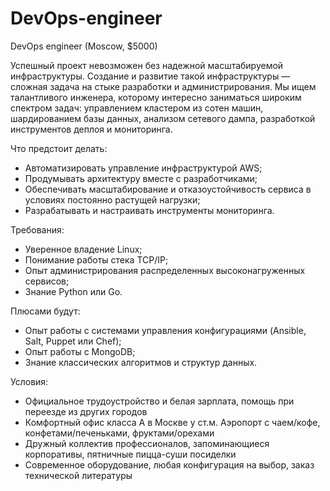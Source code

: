 # DevOps-engineer
DevOps engineer (Moscow, $5000)

Успешный проект невозможен без надежной масштабируемой инфраструктуры. Создание и развитие такой инфраструктуры — сложная задача на стыке разработки и администрирования. Мы ищем талантливого инженера, которому интересно заниматься широким спектром задач: управлением кластером из сотен машин, шардированием базы данных, анализом сетевого дампа, разработкой инструментов деплоя и мониторинга.

Что предстоит делать:
* Автоматизировать управление инфраструктурой AWS;
* Продумывать архитектуру вместе с разработчиками;
* Обеспечивать масштабирование и отказоустойчивость сервиса в условиях постоянно растущей нагрузки;
* Разрабатывать и настраивать инструменты мониторинга.

Требования:
* Уверенное владение Linux;
* Понимание работы стека TCP/IP;
* Опыт администрирования распределенных высоконагруженных сервисов;
* Знание Python или Go.

Плюсами будут:
* Опыт работы с системами управления конфигурациями (Ansible, Salt, Puppet или Chef);
* Опыт работы с MongoDB;
* Знание классических алгоритмов и структур данных.

Условия:
* Официальное трудоустройство и белая зарплата, помощь при переезде из других городов
* Комфортный офис класса А в Москве у ст.м. Аэропорт с чаем/кофе, конфетами/печеньками, фруктами/орехами
* Дружный коллектив профессионалов, запоминающиеся корпоративы, пятничные пицца-суши посиделки
* Современное оборудование, любая конфигурация на выбор, заказ технической литературы
